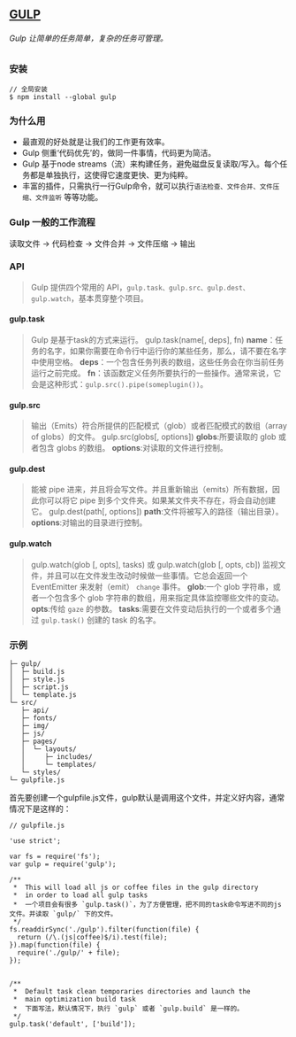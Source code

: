 ## [GULP](http://www.gulpjs.com.cn/)

###### Gulp 让简单的任务简单，复杂的任务可管理。

### 安装

```
// 全局安装
$ npm install --global gulp
```

### 为什么用

* 最直观的好处就是让我们的工作更有效率。
* Gulp 侧重‘代码优先’的，做同一件事情，代码更为简洁。
* Gulp 基于node streams（流）来构建任务，避免磁盘反复读取/写入。每个任务都是单独执行，这使得它速度更快、更为纯粹。
* 丰富的插件，只需执行一行Gulp命令，就可以执行`语法检查、文件合并、文件压缩、文件监听` 等等功能。

### Gulp 一般的工作流程

读取文件 -&gt; 代码检查 -&gt; 文件合并 -&gt; 文件压缩 -&gt; 输出

### API

> Gulp 提供四个常用的 API，`gulp.task、gulp.src、gulp.dest、gulp.watch`，基本贯穿整个项目。

#### gulp.task

> Gulp 是基于task的方式来运行。
gulp.task(name[, deps], fn)
**name**：任务的名字，如果你需要在命令行中运行你的某些任务，那么，请不要在名字中使用空格。
**deps**：一个包含任务列表的数组，这些任务会在你当前任务运行之前完成。
**fn**：该函数定义任务所要执行的一些操作。通常来说，它会是这种形式：`gulp.src().pipe(someplugin())`。

#### gulp.src

> 输出（Emits）符合所提供的匹配模式（glob）或者匹配模式的数组（array of globs）的文件。
gulp.src(globs[, options])
**globs**:所要读取的 glob 或者包含 globs 的数组。
**options**:对读取的文件进行控制。

#### gulp.dest

> 能被 pipe 进来，并且将会写文件。并且重新输出（emits）所有数据，因此你可以将它 pipe 到多个文件夹。如果某文件夹不存在，将会自动创建它。 
gulp.dest(path[, options])
**path**:文件将被写入的路径（输出目录）。
**options**:对输出的目录进行控制。

#### gulp.watch

> gulp.watch(glob [, opts], tasks) 或 gulp.watch(glob [, opts, cb])
监视文件，并且可以在文件发生改动时候做一些事情。它总会返回一个 EventEmitter 来发射（emit） `change` 事件。
**glob**:一个 glob 字符串，或者一个包含多个 glob 字符串的数组，用来指定具体监控哪些文件的变动。
**opts**:传给 `gaze` 的参数。
**tasks**:需要在文件变动后执行的一个或者多个通过 `gulp.task()` 创建的 task 的名字。



### 示例
```
├─ gulp/
│  ├─ build.js
│  ├─ style.js
│  ├─ script.js
│  └─ template.js
└─ src/
   ├─ api/
   ├─ fonts/
   ├─ img/
   ├─ js/
   ├─ pages/
   │  └─ layouts/
   │     ├─ includes/
   │     └─ templates/
   └─ styles/
└─ gulpfile.js
```



首先要创建一个gulpfile.js文件，gulp默认是调用这个文件，并定义好内容，通常情况下是这样的：

```
// gulpfile.js

'use strict';

var fs = require('fs');
var gulp = require('gulp');

/**
 *  This will load all js or coffee files in the gulp directory
 *  in order to load all gulp tasks
 *  一个项目会有很多 `gulp.task()`，为了方便管理，把不同的task命令写进不同的js文件。并读取 `gulp/` 下的文件。  
 */
fs.readdirSync('./gulp').filter(function(file) {
  return (/\.(js|coffee)$/i).test(file);
}).map(function(file) {
  require('./gulp/' + file);
});


/**
 *  Default task clean temporaries directories and launch the
 *  main optimization build task
 *  下面写法，默认情况下，执行 `gulp` 或者 `gulp.build` 是一样的。
 */
gulp.task('default', ['build']);

```







